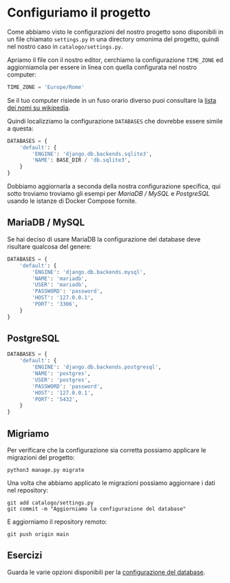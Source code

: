 # Configuriamo il progetto

Come abbiamo visto le configurazioni del nostro progetto sono disponibili in un file chiamato
`settings.py` in una directory omonima del progetto, quindi nel nostro caso in `catalogo/settings.py`.

Apriamo il file con il nostro editor, cerchiamo la configurazione `TIME_ZONE` ed aggiorniamola per
essere in linea con quella configurata nel nostro computer:

```python
TIME_ZONE = 'Europe/Rome'
```

Se il tuo computer risiede in un fuso orario diverso puoi consultare la
[lista dei nomi su wikipedia](https://en.wikipedia.org/wiki/List_of_tz_database_time_zones).

Quindi localizziamo la configurazione `DATABASES` che dovrebbe essere simile a questa:

```python
DATABASES = {
    'default': {
        'ENGINE': 'django.db.backends.sqlite3',
        'NAME': BASE_DIR / 'db.sqlite3',
    }
}
```

Dobbiamo aggiornarla a seconda della nostra configurazione specifica, qui sotto troviamo troviamo gli
esempi per *MariaDB / MySQL* e *PostgreSQL* usando le istanze di Docker Compose fornite.

## MariaDB / MySQL

Se hai deciso di usare MariaDB la configurazione del database deve risultare qualcosa del genere:

```python
DATABASES = {
    'default': {
        'ENGINE': 'django.db.backends.mysql',
        'NAME': 'mariadb',
        'USER': 'mariadb',
        'PASSWORD': 'password',
        'HOST': '127.0.0.1',
        'PORT': '3306',
    }
}
```

## PostgreSQL

```python
DATABASES = {
    'default': {
        'ENGINE': 'django.db.backends.postgresql',
        'NAME': 'postgres',
        'USER': 'postgres',
        'PASSWORD': 'password',
        'HOST': '127.0.0.1',
        'PORT': '5432',
    }
}
```

## Migriamo

Per verificare che la configurazione sia corretta possiamo applicare le migrazioni del progetto:

```shell
python3 manage.py migrate
```

Una volta che abbiamo applicato le migrazioni possiamo aggiornare i dati nel repository:

```shell
git add catalogo/settings.py
git commit -m "Aggiorniamo la configurazione del database"
```

E aggiorniamo il repository remoto:

```shell
git push origin main
```

## Esercizi

Guarda le varie opzioni disponibili per la
[configurazione del database](https://docs.djangoproject.com/en/3.2/ref/settings/#databases).

